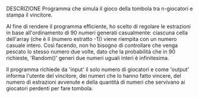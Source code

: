 DESCRIZIONE
Programma che simula il gioco della tombola tra n-giocatori e stampa il vincitore.

Al fine di rendere il programma efficiente, ho scelto di regolare le estrazioni in base all'ordinamento di 90 numeri generati casualmente: ciascuna cella dell'array 
(che è il (numero estratto -1)) viene riempita con un numero casuale intero.
Così facendo, non ho bisogno di controllare che venga pescato lo stesso numero due volte, dato che la probabilità che in 90 richieste, 'Random()' generi due numeri uguali interi 
è infinitesima. 

Il programma richiede da 'input' il solo numero di giocatori e come 'output' informa l'utente del vincitore, dei numeri che lo hanno fatto vincere, del numero di estrazioni avvenute 
e della quantità di numeri che servivano ai giocatori perdenti per fare tombola.
	
